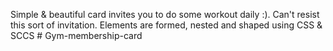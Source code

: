 Simple & beautiful card invites you to do some workout daily :). Can't resist this sort of invitation. Elements are formed, nested and shaped using CSS & SCCS # Gym-membership-card
